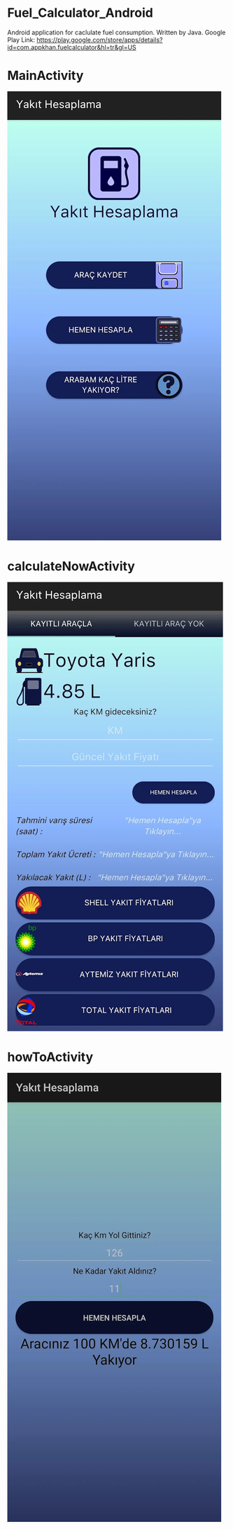 # Fuel_Calculator_Android
Android application for caclulate fuel consumption. Written by Java.
Google Play Link: https://play.google.com/store/apps/details?id=com.appkhan.fuelcalculator&hl=tr&gl=US


# MainActivity

![Screenshot](1.jpg)

# calculateNowActivity

![Screenshot](2.jpg)

# howToActivity

![Screenshot](3.jpg)
